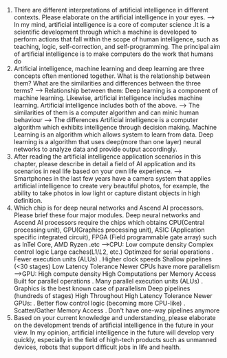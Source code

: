 1. There are different interpretations of artificial intelligence in different contexts. Please elaborate on the artificial intelligence in your eyes.
--> In my mind, artificial intelligence is a core of computer science .It is a scientific development through which a machine is developed to perform actions that fall within the scope of human intelligence, such as teaching, logic, self-correction, and self-programming. The principal aim of artificial intelligence is to make computers do the work that humans do
2. Artificial intelligence, machine learning and deep learning are three concepts often mentioned together. What is the relationship between them? What are the similarities and differences between the three terms?
--> Relationship between them: Deep learning is a component of machine learning. Likewise, artificial intelligence includes machine learning. Artificial intelligence includes both of the above. 
--> The similarities of them is a computer algorithm and can minic human behaviour
--> The differences 
Artificial intelligence is a computer algorithm which exhibits intelligence through decision making.
Machine Learning is an algorithm which allows system to learn from data.
Deep learning is a algorithm that uses deep(more than one layer) neural networks to analyze data and provide output accordingly.
3. After reading the artificial intelligence application scenarios in this chapter, please describe in detail a field of AI application and its scenarios in real life based on your own life experience.
--> Smartphones in the last few years have a camera system that applies artificial intelligence to create very beautiful photos, for example, the ability to take photos in low light or capture distant objects in high definition.
4. Which chip is for deep neural networks and Ascend AI processors. Please brief these four major modules.
Deep neural networks and Ascend AI processors require the chips which obtains CPU(Central processing unit), GPU(Graphics processing unit), ASIC (Application specific integrated circuit), FPGA (Field programmable gate array) such as InTel Core, AMD Ryzen .etc
-->CPU:
Low compute density
Complex control logic
Large caches(L1$/L2$, etc.)
Optimzed for serial operations . Fewer execution units (ALUs) . Higher clock speeds
Shallow pipelines (<30 stages)
Low Latency Tolerance
Newer CPUs have more parallelism
-->GPU:
High compute density
High Computations per Memory Access
Built for parallel operations . Many parallel execution units (ALUs) . Graphics is the best known case of parallelism
Deep pipelines (hundreds of stages)
High Throughout
High Latency Tolerance
Newer GPUs: . Better flow control logic (becoming more CPU-like) . Scatter/Gather Memory Access . Don't have one-way pipelines anymore
5. Based on your current knowledge and understanding, please elaborate on the development trends of artificial intelligence in the future in your view.
In my opinion, artificial intelligence in the future will develop very quickly, especially in the field of high-tech products such as unmanned devices, robots that support difficult jobs in life and health.

